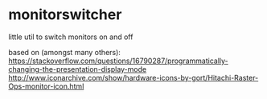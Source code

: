# monitorswitcher
little util to switch monitors on and off

based on (amongst many others):
https://stackoverflow.com/questions/16790287/programmatically-changing-the-presentation-display-mode
http://www.iconarchive.com/show/hardware-icons-by-gort/Hitachi-Raster-Ops-monitor-icon.html